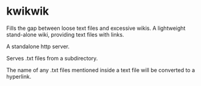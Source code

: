 kwikwik
=======

Fills the gap between loose text files and excessive wikis.
A lightweight stand-alone wiki, providing text files with links.

A standalone http server.

Serves .txt files from a subdirectory.

The name of any .txt files mentioned inside a text file will be converted to a hyperlink.
